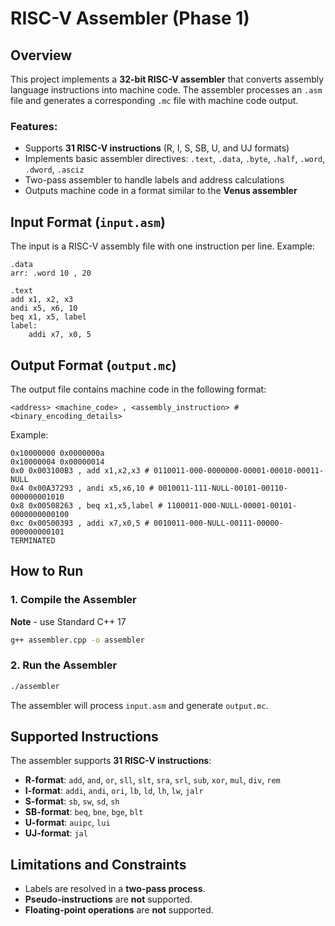 # RISC-V Assembler (Phase 1)

## Overview

This project implements a **32-bit RISC-V assembler** that converts assembly language instructions into machine code. The assembler processes an `.asm` file and generates a corresponding `.mc` file with machine code output. 

### Features:
- Supports **31 RISC-V instructions** (R, I, S, SB, U, and UJ formats)
- Implements basic assembler directives: `.text`, `.data`, `.byte`, `.half`, `.word`, `.dword`, `.asciz`
- Two-pass assembler to handle labels and address calculations
- Outputs machine code in a format similar to the **Venus assembler**

## Input Format (`input.asm`)

The input is a RISC-V assembly file with one instruction per line. Example:

```assembly
.data
arr: .word 10 , 20 

.text
add x1, x2, x3
andi x5, x6, 10
beq x1, x5, label
label:
    addi x7, x0, 5
```

## Output Format (`output.mc`)

The output file contains machine code in the following format:

```
<address> <machine_code> , <assembly_instruction> # <binary_encoding_details>
```

Example:

```
0x10000000 0x0000000a
0x10000004 0x00000014
0x0 0x003100B3 , add x1,x2,x3 # 0110011-000-0000000-00001-00010-00011-NULL
0x4 0x00A37293 , andi x5,x6,10 # 0010011-111-NULL-00101-00110-000000001010
0x8 0x00508263 , beq x1,x5,label # 1100011-000-NULL-00001-00101-0000000000100
0xc 0x00500393 , addi x7,x0,5 # 0010011-000-NULL-00111-00000-000000000101
TERMINATED
```

## How to Run

### 1. Compile the Assembler
  **Note** - use Standard C++ 17 

```sh
g++ assembler.cpp -o assembler
```

### 2. Run the Assembler

```sh
./assembler
```

The assembler will process `input.asm` and generate `output.mc`.

## Supported Instructions

The assembler supports **31 RISC-V instructions**:

- **R-format**: `add`, `and`, `or`, `sll`, `slt`, `sra`, `srl`, `sub`, `xor`, `mul`, `div`, `rem`
- **I-format**: `addi`, `andi`, `ori`, `lb`, `ld`, `lh`, `lw`, `jalr`
- **S-format**: `sb`, `sw`, `sd`, `sh`
- **SB-format**: `beq`, `bne`, `bge`, `blt`
- **U-format**: `auipc`, `lui`
- **UJ-format**: `jal`

## Limitations and Constraints

- Labels are resolved in a **two-pass process**.
- **Pseudo-instructions** are **not** supported.
- **Floating-point operations** are **not** supported.
